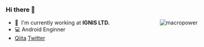 ### Hi there 👋

<a href="#macropower-title">
  <img src="https://github-readme-stats.vercel.app/api?username=maxfie1d&show_icons=true&count_private=true&include_all_commits=true" alt="macropower" align="right" />
</a>

- :office: &nbsp;I'm currently working at **IGNIS LTD.**
- :computer: Android Enginner
- [Qiita](https://qiita.com/maxfie1d) [Twitter](https://twitter.com/maxfie1d)


<!--
**maxfie1d/maxfie1d** is a ✨ _special_ ✨ repository because its `README.md` (this file) appears on your GitHub profile.

Here are some ideas to get you started:

- 🔭 I’m currently working on ...
- 🌱 I’m currently learning ...
- 👯 I’m looking to collaborate on ...
- 🤔 I’m looking for help with ...
- 💬 Ask me about ...
- 📫 How to reach me: ...
- 😄 Pronouns: ...
- ⚡ Fun fact: ...
-->
